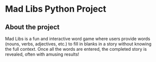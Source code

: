 # Mad Libs Python Project

## About the project

Mad Libs is a fun and interactive word game where users provide words (nouns, verbs, adjectives, etc.) to fill in blanks in a story without knowing the full context. Once all the words are entered, the completed story is revealed, often with amusing results!